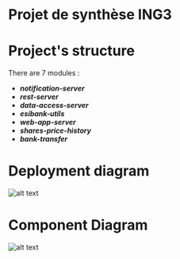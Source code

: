 # Projet de synthèse ING3

# Project's  structure
  
There are 7 modules :

* ***notification-server***  
* ***rest-server***  
* ***data-access-server***  
* ***esibank-utils***  
* ***web-app-server*** 
* ***shares-price-history***  
* ***bank-transfer*** 
 

# Deployment diagram 


![alt text](http://gitlab.esibank.inside.esiag.info/esibank-project/project-esibank/raw/PE-31_GlobalDiagrams/diagrammes/DeploymentDiagramPDS.jpg) 

# Component Diagram


![alt text](http://gitlab.esibank.inside.esiag.info/esibank-project/project-esibank/raw/ESIBANK-31/diagrammes/ComponentDiagramPDS.jpg) 
